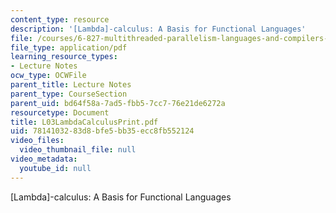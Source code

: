 ```yaml
---
content_type: resource
description: '[Lambda]-calculus: A Basis for Functional Languages'
file: /courses/6-827-multithreaded-parallelism-languages-and-compilers-fall-2002/7814103283d8bfe5bb35ecc8fb552124_L03LambdaCalculusPrint.pdf
file_type: application/pdf
learning_resource_types:
- Lecture Notes
ocw_type: OCWFile
parent_title: Lecture Notes
parent_type: CourseSection
parent_uid: bd64f58a-7ad5-fbb5-7cc7-76e21de6272a
resourcetype: Document
title: L03LambdaCalculusPrint.pdf
uid: 78141032-83d8-bfe5-bb35-ecc8fb552124
video_files:
  video_thumbnail_file: null
video_metadata:
  youtube_id: null
---
```

[Lambda]-calculus: A Basis for Functional Languages

